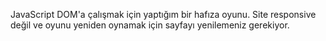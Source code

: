 JavaScript DOM'a çalışmak için yaptığım bir hafıza oyunu.
Site responsive değil ve oyunu yeniden oynamak için sayfayı yenilemeniz gerekiyor.
